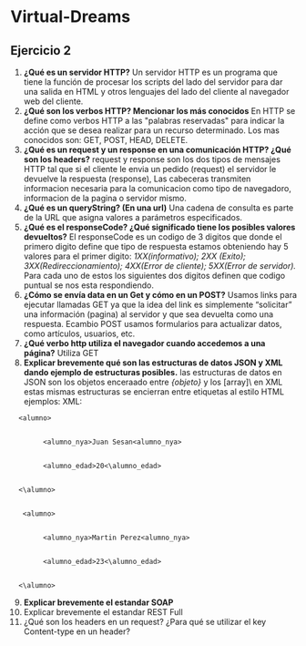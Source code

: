 # Virtual-Dreams

## Ejercicio 2
1.	**¿Qué es un servidor HTTP?**
      Un servidor HTTP es un programa que tiene la función de procesar los scripts del lado del servidor para dar una salida en HTML y otros lenguajes del lado del cliente al           navegador web del cliente.
2.	**¿Qué son los verbos HTTP? Mencionar los más conocidos**
   En HTTP se define como verbos HTTP a las "palabras reservadas" para indicar la acción que se desea realizar para un recurso determinado. Los mas conocidos son: GET, POST, HEAD,    DELETE.
3.	**¿Qué es un request y un response en una comunicación HTTP? ¿Qué son los headers?**
           request y response son los dos tipos de mensajes HTTP tal que si el cliente le envia un pedido (request) el servidor le devuelve la respuesta (response), Las cabeceras              transmiten informacion necesaria para la comunicacion como tipo de navegadoro, informacion de la pagina o servidor mismo. 
4.	**¿Qué es un queryString? (En una url)** Una cadena de consulta es parte de la URL que asigna valores a parámetros especificados.
5.	**¿Qué es el responseCode? ¿Qué significado tiene los posibles valores devueltos?** El responseCode es un codigo de 3 digitos que donde el primero digito define que tipo de        respuesta estamos obteniendo hay 5 valores para el primer digito: *1XX(informativo); 2XX (Exito); 3XX(Redireccionamiento); 4XX(Error de cliente); 5XX(Error de servidor).*          Para cada uno de estos los siguientes dos digitos definen que codigo puntual se nos esta respondiendo. 
6.	**¿Cómo se envía data en un Get y cómo en un POST?**  Usamos links para ejecutar llamadas GET ya que la idea del link es simplemente “solicitar” una información (pagina) al        servidor y que sea devuelta como una respuesta. Ecambio POST usamos formularios para actualizar datos, como artículos, usuarios, etc.
7.	**¿Qué verbo http utiliza el navegador cuando accedemos a una página?** Utiliza GET
8.	**Explicar brevemente qué son las estructuras de datos JSON y XML dando ejemplo de estructuras posibles.** las estructuras de datos en JSON son los objetos enceraado entre *{objeto}* y los \[array]\ en XML estas mismas estructuras se encierran entre etiquetas al estilo HTML
ejemplos: XML: 

<alumnos>
      
      
      <alumno>
      
      
            <alumno_nya>Juan Sesan<alumno_nya>
            
            
            <alumno_edad>20<\alumno_edad>
            
            
      <\alumno>
      
      
       <alumno>
       
       
            <alumno_nya>Martin Perez<alumno_nya>
            
            
            <alumno_edad>23<\alumno_edad>
            
            
      <\alumno>
      
      
  <alumnos>
        
        
9.	**Explicar brevemente el estandar SOAP**
10.	Explicar brevemente el estandar REST Full
11.	¿Qué son los headers en un request? ¿Para qué se utilizar el key Content-type en un header?

